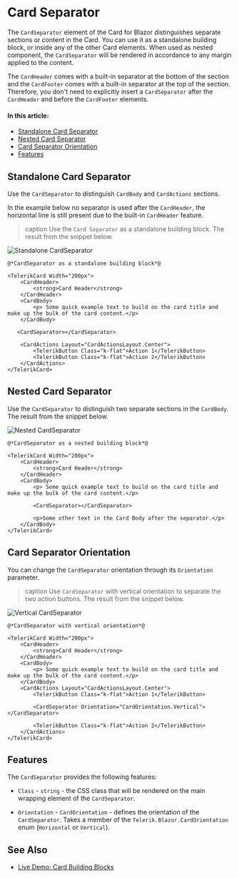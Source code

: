 
# Card Separator

The `CardSeparator` element of the Card for Blazor distinguishes separate sections or content in the Card. You can use it as a standalone building block, or inside any of the other Card elements. When used as nested component, the `CardSeparator` will be rendered in accordance to any margin applied to the content.

The `CardHeader` comes with a built-in separator at the bottom of the section and the `CardFooter` comes with a built-in separator at the top of the section. Therefore, you don't need to explicitly insert a `CardSeparator` after the `CardHeader` and before the `CardFooter` elements.

#### In this article:
* [Standalone Card Separator](#standalone-card-separator)
* [Nested Card Separator](#nested-card-separator)
* [Card Separator Orientation](#card-separator-orientation)
* [Features](#features)

## Standalone Card Separator

Use the `CardSeparator` to distinguish `CardBody` and `CardActions` sections.

In the example below no separator is used after the `CardHeader`, the horizontal line is still present due to the built-in `CardHeader` feature.

>caption Use the `Card Separator` as a standalone building block. The result from the snippet below.

![Standalone CardSeparator](images/stanalone-card-separator-example.png)

````RAZOR
@*CardSeparator as a standalone building block*@

<TelerikCard Width="200px">
    <CardHeader>
        <strong>Card Header</strong>
    </CardHeader>
    <CardBody>
        <p> Some quick example text to build on the card title and make up the bulk of the card content.</p>
    </CardBody>
    
   <CardSeparator></CardSeparator>
   
    <CardActions Layout="CardActionsLayout.Center">
        <TelerikButton Class="k-flat">Action 1</TelerikButton>
        <TelerikButton Class="k-flat">Action 2</TelerikButton>
    </CardActions>
</TelerikCard>

````

## Nested Card Separator

Use the `CardSeparator` to distinguish two separate sections in the `CardBody`. The result from the snippet below.

![Nested CardSeparator](images/nested-card-separator-example.png)

````RAZOR
@*CardSeparator as a nested building block*@

<TelerikCard Width="200px">
    <CardHeader>
        <strong>Card Header</strong>
    </CardHeader>
    <CardBody>
        <p> Some quick example text to build on the card title and make up the bulk of the card content.</p>
        
        <CardSeparator></CardSeparator>
        
        <p>Some other text in the Card Body after the separator.</p>
    </CardBody>
</TelerikCard>
````

## Card Separator Orientation

You can change the `CardSeparator` orientation through its `Orientation` parameter.

>caption Use `CardSeparator` with vertical orientation to separate the two action buttons. The result from the snippet below.

![Vertical CardSeparator](images/vertical-card-separator-example.PNG)

````RAZOR
@*CardSeparator with vertical orientation*@

<TelerikCard Width="200px">
    <CardHeader>
        <strong>Card Header</strong>
    </CardHeader>
    <CardBody>
        <p> Some quick example text to build on the card title and make up the bulk of the card content.</p>
    </CardBody>
    <CardActions Layout="CardActionsLayout.Center">
        <TelerikButton Class="k-flat">Action 1</TelerikButton>
        
        <CardSeparator Orientation="CardOrientation.Vertical"></CardSeparator>
        
        <TelerikButton Class="k-flat">Action 2</TelerikButton>
    </CardActions>
</TelerikCard>
````

## Features

The `CardSeparator` provides the following features:

* `Class` - `string` - the CSS class that will be rendered on the main wrapping element of the `CardSeparator`.

* `Orientation` - `CardOrientation` - defines the orientation of the `CardSeparator`. Takes a member of the `Telerik.Blazor.CardOrientation` enum (`Horizontal` or `Vertical`).

## See Also

* [Live Demo: Card Building Blocks](https://demos.telerik.com/blazor-ui/card/building-blocks)